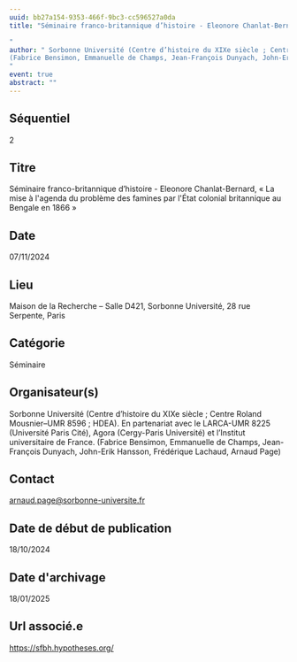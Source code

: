 ```yaml
---
uuid: bb27a154-9353-466f-9bc3-cc596527a0da
title: "Séminaire franco-britannique d’histoire - Eleonore Chanlat-Bernard, « La mise à l'agenda du problème des famines par l'État colonial britannique au Bengale en 1866 »

"
author: " Sorbonne Université (Centre d’histoire du XIXe siècle ; Centre Roland Mousnier–UMR 8596 ; HDEA). En partenariat avec le LARCA-UMR 8225 (Université Paris Cité), Agora (Cergy-Paris Université) et l’Institut universitaire de France.
(Fabrice Bensimon, Emmanuelle de Champs, Jean-François Dunyach, John-Erik Hansson, Frédérique Lachaud, Arnaud Page)
"
event: true
abstract: ""
---
```


## ﻿Séquentiel

 2

## Titre

 Séminaire franco-britannique d’histoire - Eleonore Chanlat-Bernard, « La mise à l'agenda du problème des famines par l'État colonial britannique au Bengale en 1866 »



## Date

 07/11/2024

## Lieu

 Maison de la Recherche –  Salle D421, Sorbonne Université, 28 rue Serpente, Paris

## Catégorie

 Séminaire

## Organisateur(s)

  Sorbonne Université (Centre d’histoire du XIXe siècle ; Centre Roland Mousnier–UMR 8596 ; HDEA). En partenariat avec le LARCA-UMR 8225 (Université Paris Cité), Agora (Cergy-Paris Université) et l’Institut universitaire de France.
(Fabrice Bensimon, Emmanuelle de Champs, Jean-François Dunyach, John-Erik Hansson, Frédérique Lachaud, Arnaud Page)


## Contact

 arnaud.page@sorbonne-universite.fr

## Date de début de publication

 18/10/2024

## Date d'archivage

 18/01/2025

## Url associé.e

 https://sfbh.hypotheses.org/

